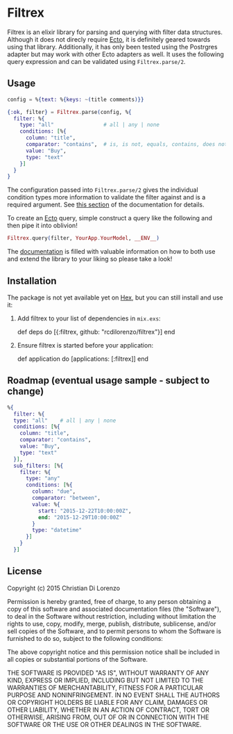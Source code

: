 # Filtrex

Filtrex is an elixir library for parsing and querying with filter data structures. Although it does not direcly require [Ecto](https://github.com/elixir-lang/ecto), it is definitely geared towards using that library. Additionally, it has only been tested using the Postrgres adapter but may work with other Ecto adapters as well. It uses the following query expression and can be validated using `Filtrex.parse/2`.


## Usage

```elixir
config = %{text: %{keys: ~(title comments)}}

{:ok, filter} = Filtrex.parse(config, %{
  filter: %{
    type: "all"                # all | any | none
    conditions: [%{
      column: "title",
      comparator: "contains",  # is, is not, equals, contains, does not contain
      value: "Buy",
      type: "text"
    }]
  }
}
```

The configuration passed into `Filtrex.parse/2` gives the individual condition types more information to validate the filter against and is a required argument. See [this section](http://rcdilorenzo.github.io/filtrex/Filtrex.html) of the documentation for details.

To create an [Ecto](https://github.com/elixir-lang/ecto) query, simple construct a query like the following and then pipe it into oblivion!

```elixir
Filtrex.query(filter, YourApp.YourModel, __ENV__)
```

The [documentation](http://rcdilorenzo.github.io/filtrex) is filled with valuable information on how to both use and extend the library to your liking so please take a look!


## Installation

The package is not yet available yet on [Hex](https://hex.pm), but you can still install and use it:

  1. Add filtrex to your list of dependencies in `mix.exs`:

        def deps do
          [{:filtrex, github: "rcdilorenzo/filtrex"}]
        end

  2. Ensure filtrex is started before your application:

        def application do
          [applications: [:filtrex]]
        end


## Roadmap (eventual usage sample - subject to change)

```elixir
%{
  filter: %{
  type: "all"    # all | any | none
  conditions: [%{
    column: "title",
    comparator: "contains",
    value: "Buy",
    type: "text"
  }],
  sub_filters: [%{
    filter: %{
      type: "any"
      conditions: [%{
        column: "due",
        comparator: "between",
        value: %{
          start: "2015-12-22T10:00:00Z",
          end: "2015-12-29T10:00:00Z"
        }
        type: "datetime"
      }]
    }
  }]
```

## License

Copyright (c) 2015 Christian Di Lorenzo

Permission is hereby granted, free of charge, to any person obtaining a copy of this software and associated documentation files (the "Software"), to deal in the Software without restriction, including without limitation the rights to use, copy, modify, merge, publish, distribute, sublicense, and/or sell copies of the Software, and to permit persons to whom the Software is furnished to do so, subject to the following conditions:

The above copyright notice and this permission notice shall be included in all copies or substantial portions of the Software.

THE SOFTWARE IS PROVIDED "AS IS", WITHOUT WARRANTY OF ANY KIND, EXPRESS OR IMPLIED, INCLUDING BUT NOT LIMITED TO THE WARRANTIES OF MERCHANTABILITY, FITNESS FOR A PARTICULAR PURPOSE AND NONINFRINGEMENT. IN NO EVENT SHALL THE AUTHORS OR COPYRIGHT HOLDERS BE LIABLE FOR ANY CLAIM, DAMAGES OR OTHER LIABILITY, WHETHER IN AN ACTION OF CONTRACT, TORT OR OTHERWISE, ARISING FROM, OUT OF OR IN CONNECTION WITH THE SOFTWARE OR THE USE OR OTHER DEALINGS IN THE SOFTWARE.
